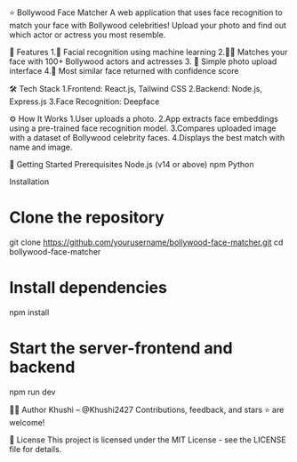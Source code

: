 ⭐ Bollywood Face Matcher
A web application that uses face recognition to match your face with Bollywood celebrities! Upload your photo and find out which actor or actress you most resemble.

📌 Features
1.🧠 Facial recognition using machine learning
2.🧑‍🎤 Matches your face with 100+ Bollywood actors and actresses
3. 📸 Simple photo upload interface
4.🎯 Most similar face returned with confidence score


🛠️ Tech Stack
1.Frontend: React.js, Tailwind CSS
2.Backend: Node.js, Express.js
3.Face Recognition: Deepface


⚙️ How It Works
1.User uploads a photo.
2.App extracts face embeddings using a pre-trained face recognition model.
3.Compares uploaded image with a dataset of Bollywood celebrity faces.
4.Displays the best match with name and image.

🚀 Getting Started
Prerequisites
Node.js (v14 or above)
npm 
Python

Installation
# Clone the repository
git clone https://github.com/yourusername/bollywood-face-matcher.git
cd bollywood-face-matcher

# Install dependencies
npm install

# Start the server-frontend and backend
npm run dev

🙋‍♀️ Author
Khushi – @Khushi2427
Contributions, feedback, and stars ⭐ are welcome!

📄 License
This project is licensed under the MIT License - see the LICENSE file for details.
